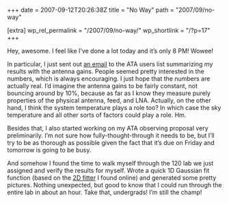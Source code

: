 +++
date = 2007-09-12T20:26:38Z
title = "No Way"
path = "2007/09/no-way"

[extra]
wp_rel_permalink = "/2007/09/no-way/"
wp_shortlink = "/?p=17"
+++

Hey, awesome. I feel like I’ve done a lot today and it’s only 8 PM! Wowee!

In particular, I just sent out
[an email](http://mailman.seti.org/private/atauser/2007-September/001389.html)
to the ATA users list summarizing my results with the antenna gains. People
seemed pretty interested in the numbers, which is always encouraging. I just
hope that the numbers are actually real. I’d imagine the antenna gains to be
fairly constant, not bouncing around by 10%, because as far as I know they
measure purely properties of the physical antenna, feed, and LNA. Actually, on
the other hand, I think the system temperature plays a role too? In which case
the sky temperature and all other sorts of factors could play a role. Hm.

Besides that, I also started working on my ATA observing proposal very
preliminarily. I’m not sure how fully-thought-through it needs to be, but I’ll
try to be as thorough as possible given the fact that it’s due on Friday and
tomorrow is going to be busy.

And somehow I found the time to walk myself through the 120 lab we just
assigned and verify the results for myself. Wrote a quick 1D Gaussian fit
function (based on the [2D fitter](http://www.scipy.org/Cookbook/FittingData)
I found online) and generated some pretty pictures. Nothing unexpected, but
good to know that I could run through the entire lab in about an hour. Take
that, undergrads! I’m still the champ!
